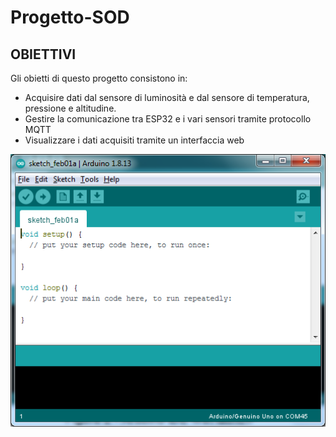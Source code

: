 # Progetto-SOD

## OBIETTIVI
Gli obietti di questo progetto consistono in: 
- Acquisire dati dal sensore di luminosità e dal sensore di temperatura, pressione e altitudine.
- Gestire la comunicazione tra ESP32 e i vari sensori tramite protocollo MQTT
- Visualizzare i dati acquisiti tramite un interfaccia web 

<p align="center" style="margin-top: 10px;margin-bottom: 10px">
<img src="https://github.com/S1090231/Progetto-SOD/blob/main/Arduino.png" width="550" > 
</p>

